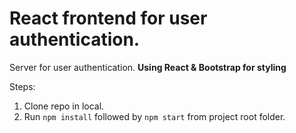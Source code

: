 # React frontend for user authentication.
Server for user authentication. **Using React &amp; Bootstrap for styling**

Steps:
1. Clone repo in local.
2. Run `npm install` followed by `npm start` from project root folder.
